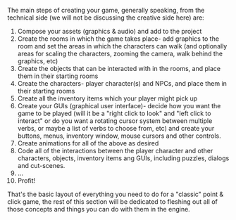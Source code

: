 The main steps of creating your game, generally speaking, from the technical side (we will not be discussing the creative side here) are:

1. Compose your assets (graphics & audio) and add to the project
2. Create the rooms in which the game takes place- add graphics to the room and set the areas in which the characters can walk (and optionally areas for scaling the characters, zooming the camera, walk behind the graphics, etc)
3. Create the objects that can be interacted with in the rooms, and place them in their starting rooms
4. Create the characters- player character(s) and NPCs, and place them in their starting rooms
5. Create all the inventory items which your player might pick up
6. Create your GUIs (graphical user interface)- decide how you want the game to be played (will it be a "right click to look" and "left click to interact" or do you want a rotating cursor system between multiple verbs, or maybe a list of verbs to choose from, etc) and create your buttons, menus, inventory window, mouse cursors and other controls.
7. Create animations for all of the above as desired
8. Code all of the interactions between the player character and other characters, objects, inventory items ang GUIs, including puzzles, dialogs and cut-scenes.
9. ...
10. Profit!

That's the basic layout of everything you need to do for a "classic" point & click game, the rest of this section will be dedicated to fleshing out all of those concepts and things you can do with them in the engine. 